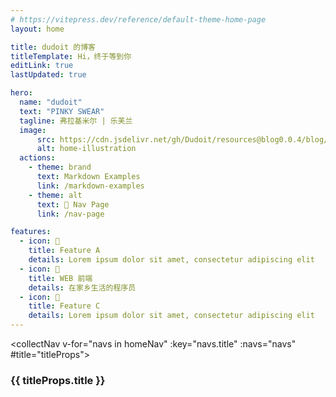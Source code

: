 ```yaml
---
# https://vitepress.dev/reference/default-theme-home-page
layout: home

title: dudoit 的博客
titleTemplate: Hi，终于等到你
editLink: true
lastUpdated: true

hero:
  name: "dudoit"
  text: "PINKY SWEAR"
  tagline: 弗拉基米尔 | 乐芙兰
  image:
      src: https://cdn.jsdelivr.net/gh/Dudoit/resources@blog0.0.4/blog/images/home-illustration.png
      alt: home-illustration
  actions:
    - theme: brand
      text: Markdown Examples
      link: /markdown-examples
    - theme: alt
      text: 🛴 Nav Page
      link: /nav-page

features:
  - icon: 🧊
    title: Feature A
    details: Lorem ipsum dolor sit amet, consectetur adipiscing elit
  - icon: 🧊
    title: WEB 前端
    details: 在家乡生活的程序员
  - icon: 🧊
    title: Feature C
    details: Lorem ipsum dolor sit amet, consectetur adipiscing elit
---
```


<!-- 自定义组件 -->
<script setup>
import collectNav from './.vitepress/components/collectNav.vue';
import { homeNav } from './.vitepress/components/config.ts';

const openNav = (link) => window.open(link, "_blank")
</script>

<collectNav v-for="navs in homeNav" :key="navs.title" :navs="navs" #title="titleProps">
  <h3 @click="openNav(titleProps.link)" class="slot-nav-title">{{ titleProps.title }}</h3>
</collectNav>
